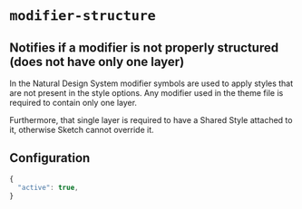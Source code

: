 # ```modifier-structure```

## Notifies if a modifier is not properly structured (does not have only one layer)

In the Natural Design System modifier symbols are used to apply styles that are not present in the style options. Any modifier used in the theme file is required to contain only one layer.

Furthermore, that single layer is required to have a Shared Style attached to it, otherwise Sketch cannot override it.

## Configuration

```js
{
  "active": true,
}
```